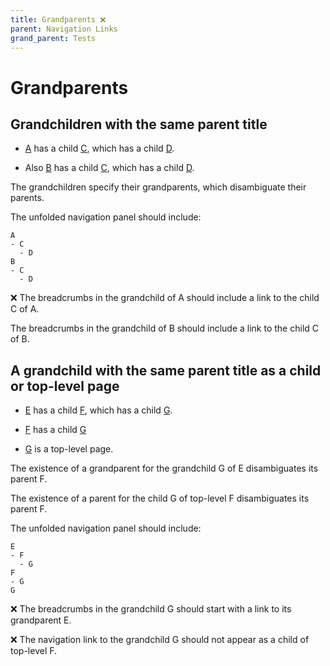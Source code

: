 ```yaml
---
title: Grandparents ❌
parent: Navigation Links
grand_parent: Tests
---
```


# Grandparents

## Grandchildren with the same parent title

- [A](a.html) has a child [C](ac.html), which has a child [D](acd.html).
  
- Also [B](b.html) has a child [C](bc.html), which has a child [D](bcd.html).

The grandchildren specify their grandparents, which disambiguate their parents.

The unfolded navigation panel should include:

```
A
- C
  - D
B
- C
  - D
```

❌ The breadcrumbs in the grandchild of A should include a link to the child C of A.

The breadcrumbs in the grandchild of B should include a link to the child C of B.

## A grandchild with the same parent title as a child or top-level page

- [E](e.html) has a child [F](ef.html), which has a child [G](efg.html).

- [F](f.html) has a child [G](fg.html)

- [G](g.html) is a top-level page.

The existence of a grandparent for the grandchild G of E disambiguates its parent F.

The existence of a parent for the child G of top-level F disambiguates its parent F.

The unfolded navigation panel should include:

```
E
- F
  - G
F
- G
G
```

❌ The breadcrumbs in the grandchild G should start with a link to its grandparent E.

❌ The navigation link to the grandchild G should not appear as a child of top-level F.
